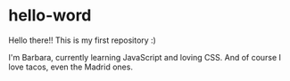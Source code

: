 # hello-word
Hello there!! This is my first repository :)

I'm Barbara, currently learning JavaScript and loving CSS.
And of course I love tacos, even the Madrid ones.
